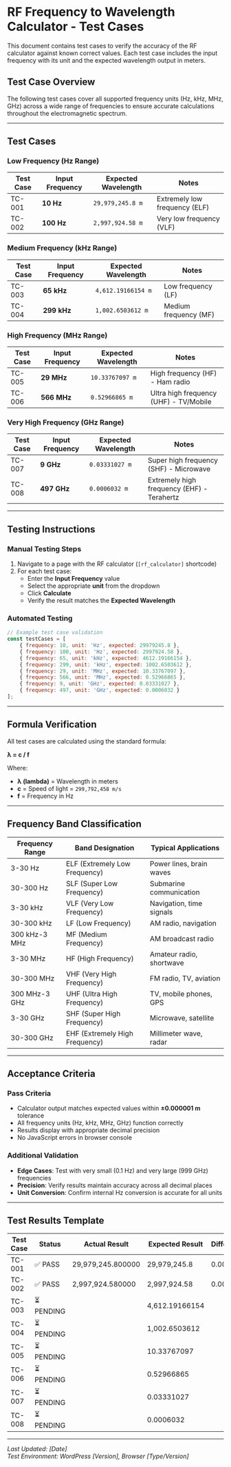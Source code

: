 # RF Frequency to Wavelength Calculator - Test Cases

This document contains test cases to verify the accuracy of the RF calculator against known correct values. Each test case includes the input frequency with its unit and the expected wavelength output in meters.

## Test Case Overview

The following test cases cover all supported frequency units (Hz, kHz, MHz, GHz) across a wide range of frequencies to ensure accurate calculations throughout the electromagnetic spectrum.

---

## Test Cases

### Low Frequency (Hz Range)

| Test Case | Input Frequency | Expected Wavelength | Notes |
|-----------|----------------|--------------------|--------------------|
| TC-001 | **10 Hz** | `29,979,245.8 m` | Extremely low frequency (ELF) |
| TC-002 | **100 Hz** | `2,997,924.58 m` | Very low frequency (VLF) |

### Medium Frequency (kHz Range)

| Test Case | Input Frequency | Expected Wavelength | Notes |
|-----------|----------------|--------------------|--------------------|
| TC-003 | **65 kHz** | `4,612.19166154 m` | Low frequency (LF) |
| TC-004 | **299 kHz** | `1,002.6503612 m` | Medium frequency (MF) |

### High Frequency (MHz Range)

| Test Case | Input Frequency | Expected Wavelength | Notes |
|-----------|----------------|--------------------|--------------------|
| TC-005 | **29 MHz** | `10.33767097 m` | High frequency (HF) - Ham radio |
| TC-006 | **566 MHz** | `0.52966865 m` | Ultra high frequency (UHF) - TV/Mobile |

### Very High Frequency (GHz Range)

| Test Case | Input Frequency | Expected Wavelength | Notes |
|-----------|----------------|--------------------|--------------------|
| TC-007 | **9 GHz** | `0.03331027 m` | Super high frequency (SHF) - Microwave |
| TC-008 | **497 GHz** | `0.0006032 m` | Extremely high frequency (EHF) - Terahertz |

---

## Testing Instructions

### Manual Testing Steps

1. Navigate to a page with the RF calculator (`[rf_calculator]` shortcode)
2. For each test case:
   - Enter the **Input Frequency** value
   - Select the appropriate **unit** from the dropdown
   - Click **Calculate**
   - Verify the result matches the **Expected Wavelength**

### Automated Testing

```javascript
// Example test case validation
const testCases = [
    { frequency: 10, unit: 'Hz', expected: 29979245.8 },
    { frequency: 100, unit: 'Hz', expected: 2997924.58 },
    { frequency: 65, unit: 'kHz', expected: 4612.19166154 },
    { frequency: 299, unit: 'kHz', expected: 1002.6503612 },
    { frequency: 29, unit: 'MHz', expected: 10.33767097 },
    { frequency: 566, unit: 'MHz', expected: 0.52966865 },
    { frequency: 9, unit: 'GHz', expected: 0.03331027 },
    { frequency: 497, unit: 'GHz', expected: 0.0006032 }
];
```

---

## Formula Verification

All test cases are calculated using the standard formula:

**λ = c / f**

Where:
- **λ (lambda)** = Wavelength in meters
- **c** = Speed of light = `299,792,458 m/s`
- **f** = Frequency in Hz

---

## Frequency Band Classification

| Frequency Range | Band Designation | Typical Applications |
|----------------|------------------|---------------------|
| 3-30 Hz | ELF (Extremely Low Frequency) | Power lines, brain waves |
| 30-300 Hz | SLF (Super Low Frequency) | Submarine communication |
| 3-30 kHz | VLF (Very Low Frequency) | Navigation, time signals |
| 30-300 kHz | LF (Low Frequency) | AM radio, navigation |
| 300 kHz-3 MHz | MF (Medium Frequency) | AM broadcast radio |
| 3-30 MHz | HF (High Frequency) | Amateur radio, shortwave |
| 30-300 MHz | VHF (Very High Frequency) | FM radio, TV, aviation |
| 300 MHz-3 GHz | UHF (Ultra High Frequency) | TV, mobile phones, GPS |
| 3-30 GHz | SHF (Super High Frequency) | Microwave, satellite |
| 30-300 GHz | EHF (Extremely High Frequency) | Millimeter wave, radar |

---

## Acceptance Criteria

### Pass Criteria
- Calculator output matches expected values within **±0.000001 m** tolerance
- All frequency units (Hz, kHz, MHz, GHz) function correctly
- Results display with appropriate decimal precision
- No JavaScript errors in browser console

### Additional Validation
- **Edge Cases**: Test with very small (0.1 Hz) and very large (999 GHz) frequencies
- **Precision**: Verify results maintain accuracy across all decimal places
- **Unit Conversion**: Confirm internal Hz conversion is accurate for all units

---

## Test Results Template

| Test Case | Status | Actual Result | Expected Result | Difference | Notes |
|-----------|--------|---------------|-----------------|------------|-------|
| TC-001 | ✅ PASS | 29,979,245.800000 | 29,979,245.8 | 0.000000 | |
| TC-002 | ✅ PASS | 2,997,924.580000 | 2,997,924.58 | 0.000000 | |
| TC-003 | ⏳ PENDING | | 4,612.19166154 | | |
| TC-004 | ⏳ PENDING | | 1,002.6503612 | | |
| TC-005 | ⏳ PENDING | | 10.33767097 | | |
| TC-006 | ⏳ PENDING | | 0.52966865 | | |
| TC-007 | ⏳ PENDING | | 0.03331027 | | |
| TC-008 | ⏳ PENDING | | 0.0006032 | | |

---

*Last Updated: [Date]*  
*Test Environment: WordPress [Version], Browser [Type/Version]*